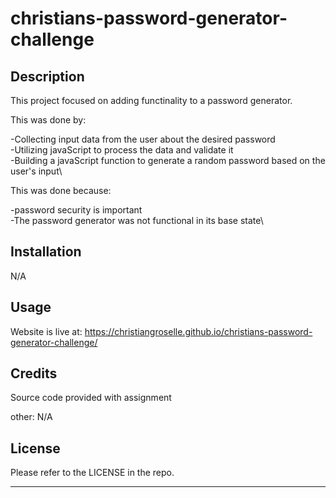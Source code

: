 # christians-password-generator-challenge


## Description

This project focused on adding functinality to a password generator.

This was done by:

-Collecting input data from the user about the desired password\
-Utilizing javaScript to process the data and validate it\
-Building a javaScript function to generate a random password based on the user's input\

This was done because:

-password security is important\
-The password generator was not functional in its base state\



## Installation

N/A

## Usage

Website is live at: https://christiangroselle.github.io/christians-password-generator-challenge/

## Credits

Source code provided with assignment

other: N/A

## License

Please refer to the LICENSE in the repo.

---